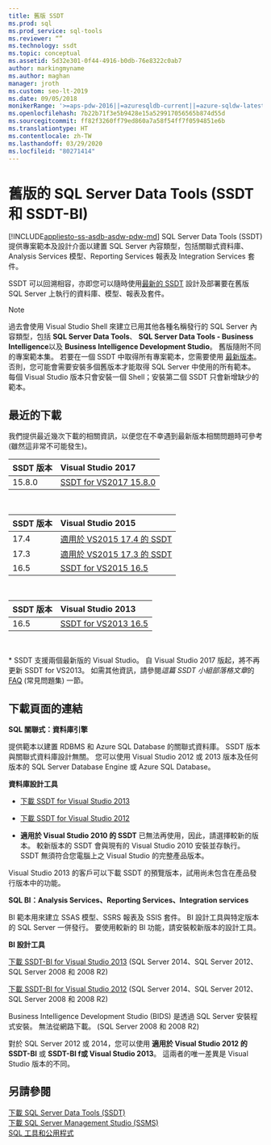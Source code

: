 ```yaml
---
title: 舊版 SSDT
ms.prod: sql
ms.prod_service: sql-tools
ms.reviewer: “”
ms.technology: ssdt
ms.topic: conceptual
ms.assetid: 5d32e301-0f44-4916-b0db-76e8322c0ab7
author: markingmyname
ms.author: maghan
manager: jroth
ms.custom: seo-lt-2019
ms.date: 09/05/2018
monikerRange: '>=aps-pdw-2016||=azuresqldb-current||=azure-sqldw-latest||>=sql-server-2016||=sqlallproducts-allversions||=azuresqldb-mi-current'
ms.openlocfilehash: 7b22b71f3e5b9428e15a529917056565b874d55d
ms.sourcegitcommit: ff82f3260ff79ed860a7a58f54ff7f0594851e6b
ms.translationtype: HT
ms.contentlocale: zh-TW
ms.lasthandoff: 03/29/2020
ms.locfileid: "80271414"
---
```

# <a name="previous-releases-of-sql-server-data-tools-ssdt-and-ssdt-bi"></a>舊版的 SQL Server Data Tools (SSDT 和 SSDT-BI)

[!INCLUDE[appliesto-ss-asdb-asdw-pdw-md](../includes/appliesto-ss-asdb-asdw-pdw-md.md)]
SQL Server Data Tools (SSDT) 提供專案範本及設計介面以建置 SQL Server 內容類型，包括關聯式資料庫、Analysis Services 模型、Reporting Services 報表及 Integration Services 套件。  
  
SSDT 可以回溯相容，亦即您可以隨時使用[最新的 SSDT](download-sql-server-data-tools-ssdt.md) 設計及部署要在舊版 SQL Server 上執行的資料庫、模型、報表及套件。  
  
> [!NOTE]  
> 過去會使用 Visual Studio Shell 來建立已用其他各種名稱發行的 SQL Server 內容類型，包括 **SQL Server Data Tools**、 **SQL Server Data Tools - Business Intelligence**以及 **Business Intelligence Development Studio**。 舊版隨附不同的專案範本集。 若要在一個 SSDT 中取得所有專案範本，您需要使用 [最新版本](download-sql-server-data-tools-ssdt.md)。 否則，您可能會需要安裝多個舊版本才能取得 SQL Server 中使用的所有範本。  每個 Visual Studio 版本只會安裝一個 Shell；安裝第二個 SSDT 只會新增缺少的範本。  

## <a name="recent-downloads"></a>最近的下載

我們提供最近幾次下載的相關資訊，以便您在不幸遇到最新版本相關問題時可參考 (雖然這非常不可能發生)。

|SSDT 版本| Visual Studio 2017|
|:---|:---|
|15.8.0|[SSDT for VS2017 15.8.0](https://go.microsoft.com/fwlink/?linkid=2124319)

<br>

|SSDT 版本| Visual Studio 2015|
|:---|:---|
|17.4|[適用於 VS2015 17.4 的 SSDT](https://go.microsoft.com/fwlink/?linkid=863440)|
|17.3|[適用於 VS2015 17.3 的 SSDT](https://go.microsoft.com/fwlink/?linkid=858660)|
|16.5|[SSDT for VS2015 16.5](https://go.microsoft.com/fwlink/?LinkID=832313)|  

<br>

|SSDT 版本| Visual Studio 2013|
|:---|:---|
|16.5|[SSDT for VS2013 16.5](https://go.microsoft.com/fwlink/?LinkID=832308)|  

<br>


\* SSDT 支援兩個最新版的 Visual Studio。 自 Visual Studio 2017 版起，將不再更新 SSDT for VS2013。 如需其他資訊，請參閱*這篇 SSDT 小組部落格文章*的 [FAQ](https://blogs.msdn.microsoft.com/ssdt/2017/03/10/sql-server-data-tools-17-0-rc-and-ssdt-in-vs2017/) (常見問題集) 一節。

  
## <a name="links-to-download-pages"></a>下載頁面的連結 
**SQL 關聯式：資料庫引擎**  
  
提供範本以建置 RDBMS 和 Azure SQL Database 的關聯式資料庫。 SSDT 版本與關聯式資料庫設計無關。 您可以使用 Visual Studio 2012 或 2013 版本及任何版本的 SQL Server Database Engine 或 Azure SQL Database。  
  
**資料庫設計工具**  
  
-   [下載 SSDT for Visual Studio 2013](https://msdn.microsoft.com/dn864412)  
  
-   [下載 SSDT for Visual Studio 2012](https://msdn.microsoft.com/jj650015)  
  
-   **適用於 Visual Studio 2010 的 SSDT** 已無法再使用，因此，請選擇較新的版本。 較新版本的 SSDT 會與現有的 Visual Studio 2010 安裝並存執行。 SSDT 無須符合您電腦上之 Visual Studio 的完整產品版本。  
  
Visual Studio 2013 的客戶可以下載 SSDT 的預覽版本，試用尚未包含在產品發行版本中的功能。  
  
**SQL BI：Analysis Services、Reporting Services、Integration services**  
  
BI 範本用來建立 SSAS 模型、SSRS 報表及 SSIS 套件。 BI 設計工具與特定版本的 SQL Server 一併發行。 要使用較新的 BI 功能，請安裝較新版本的設計工具。  
  
**BI 設計工具**  
  
[下載 SSDT-BI for Visual Studio 2013](https://www.microsoft.com/download/details.aspx?id=42313) (SQL Server 2014、SQL Server 2012、SQL Server 2008 和 2008 R2)  
  
[下載 SSDT-BI for Visual Studio 2012](https://www.microsoft.com/download/details.aspx?id=36843) (SQL Server 2014、SQL Server 2012、SQL Server 2008 和 2008 R2)  
  
Business Intelligence Development Studio (BIDS) 是透過 SQL Server 安裝程式安裝。 無法從網路下載。 (SQL Server 2008 和 2008 R2)  
  
對於 SQL Server 2012 或 2014，您可以使用 **適用於 Visual Studio 2012 的 SSDT-BI** 或 **SSDT-BI f或 Visual Studio 2013**。 這兩者的唯一差異是 Visual Studio 版本的不同。  
  
## <a name="see-also"></a>另請參閱  
[下載 SQL Server Data Tools &#40;SSDT&#41;](../ssdt/download-sql-server-data-tools-ssdt.md)  
[下載 SQL Server Management Studio &#40;SSMS&#41;](../ssms/download-sql-server-management-studio-ssms.md)  
[SQL 工具和公用程式](../tools/overview-sql-tools.md)
